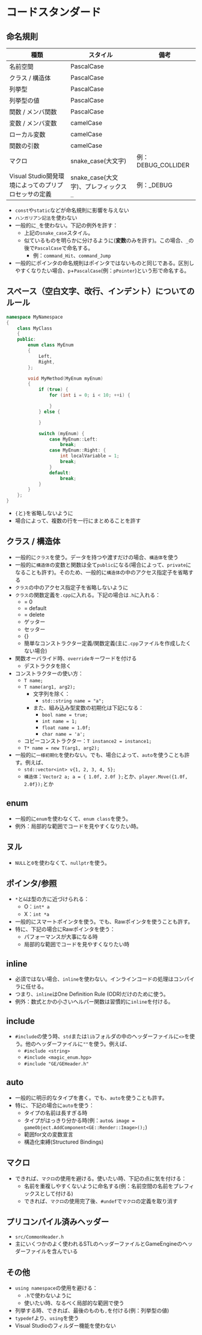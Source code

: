 # コードスタンダード

## 命名規則

| 種類 | スタイル | 備考 |
| ---- | ---- | ---- |
| 名前空間 | PascalCase | |
| クラス / 構造体 | PascalCase | |
| 列挙型 | PascalCase | |
| 列挙型の値 | PascalCase | |
| 関数 / メンバ関数 | PascalCase | |
| 変数 / メンバ変数 | camelCase | |
| ローカル変数 | camelCase | |
| 関数の引数 | camelCase | |
| マクロ | snake_case(大文字) | 例：DEBUG_COLLIDER |
| Visual Studio開発環境によってのプリプロセッサの定義 | snake_case(大文字)、プレフィックス `_` | 例：_DEBUG |

* `const`や`static`などが命名規則に影響を与えない
* `ハンガリアン記法`を使わない
* 一般的に`_`を使わない。下記の例外を許す：
	* 上記の`snake_case`スタイル。
	* 似ているものを明らかに分けるように(**変数**のみを許す)。この場合、`_`の後で`PascalCase`で命名する。
		* 例：`command_Hit`、`command_Jump`
* 一般的にポインタの命名規則はポインタではないものと同じである。区別しやすくなりたい場合、`p`+`PascalCase`(例：`pPointer`)という形で命名する。

## スペース（空白文字、改行、インデント）についてのルール

``` cpp
namespace MyNamespace
{
	class MyClass
	{
	public:
		enum class MyEnum
		{
			Left,
			Right,
		};

		void MyMethod(MyEnum myEnum)
		{
			if (true) {
				for (int i = 0; i < 10; ++i) {

				}
			} else {

			}

			switch (myEnum) {
				case MyEnum::Left:
					break;
				case MyEnum::Right: {
					int localVariable = 1;
					break;
				}
				default:
					break;
			}
		}
	};
}
```

* `{`と`}`を省略しないように
* 場合によって、複数の行を一行にまとめることを許す

## クラス / 構造体

* 一般的に`クラス`を使う。データを持つや渡すだけの場合、`構造体`を使う
* 一般的に`構造体`の変数と関数は全て`public`になる(場合によって、`private`になることも許す)。そのため、一般的に`構造体`の中のアクセス指定子を省略する
* `クラス`の中のアクセス指定子を省略しないように
* `クラス`の関数定義を`.cpp`に入れる。下記の場合は`.h`に入れる：
	* = 0
	* = default
	* = delete
	* ゲッター
	* セッター
	* {}
	* 簡単なコンストラクター定義/関数定義(主に`.cpp`ファイルを作成したくない場合)
* 関数オーバライド時、`override`キーワードを付ける
	* デストラクタを除く
* コンストラクターの使い方：
	* `T name;`
	* `T name(arg1, arg2);`
		* 文字列を除く：
			* `std::string name = "a";`
		* また、組み込み型変数の初期化は下記になる：
			* `bool name = true;`
			* `int name = 1;`
			* `float name = 1.0f;`
			* `char name = 'a';`
	* コピーコンストラクター：`T instance2 = instance1;`
	* `T* name = new T(arg1, arg2);`
* 一般的に`一様初期化`を使わない。でも、場合によって、`auto`を使うことも許す。例えば、
	* `std::vector<int> v{1, 2, 3, 4, 5};`
	* `構造体`：`Vector2 a; a = { 1.0f, 2.0f };`とか、`player.Move({1.0f, 2.0f});`とか

## enum

* 一般的に`enum`を使わなくて、`enum class`を使う。
* 例外：局部的な範囲でコードを見やすくなりたい時。

## ヌル

* `NULL`と`0`を使わなくて、`nullptr`を使う。

## ポインタ/参照

* `*`と`&`は型の方に近づけられる：
	* O：`int* a`
	* X：`int *a`
* 一般的にスマートポインタを使う。でも、Rawポインタを使うことも許す。
* 特に、下記の場合にRawポインタを使う：
	* パフォーマンスが大事になる時
	* 局部的な範囲でコードを見やすくなりたい時

## inline

* 必須ではない場合、`inline`を使わない。インラインコードの処理はコンパイラに任せる。
* つまり、`inline`はOne Definition Rule (ODR)だけのために使う。
* 例外：数式とかの小さいヘルパー関数は習慣的に`inline`を付ける。

## include

* `#include`の使う時、`std`または`lib`フォルダの中のヘッダーファイルに`<>`を使う。他のヘッダーファイルに`""`を使う。例えば、
	* `#include <string>`
	* `#include <magic_enum.hpp>`
	* `#include "GE/GEHeader.h"`

## auto

* 一般的に明示的なタイプを書く。でも、`auto`を使うことも許す。
* 特に、下記の場合に`auto`を使う：
	* タイプの名前は長すぎる時
	* タイプがはっきり分かる時(例：`auto& image = gameObject.AddComponent<GE::Render::Image>();`)
	* 範囲for文の変数宣言
	* 構造化束縛(Structured Bindings)

## マクロ

* できれば、`マクロ`の使用を避ける。使いたい時、下記の点に気を付ける：
	* 名前を重複しやすくないように命名する(例：名前空間の名前をプレフィックスとして付ける)
	* できれば、`マクロ`の使用完了後、`#undef`で`マクロ`の定義を取り消す

## プリコンパイル済みヘッダー

* `src/CommonHeader.h`
* 主にいくつかのよく使われるSTLのヘッダーファイルとGameEngineのヘッダーファイルを含んでいる

## その他
* `using namespace`の使用を避ける：
	* `.h`で使わないように
	* 使いたい時、なるべく局部的な範囲で使う
* 列挙する時、できれば、最後のものも`,`を付ける(例：列挙型の値)
* `typedef`より、`using`を使う
* Visual Studioのフィルダー機能を使わない